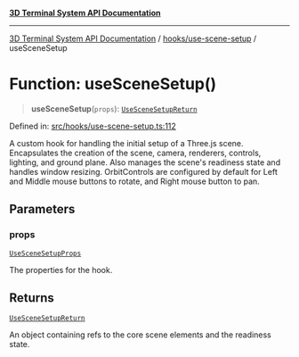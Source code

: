 [**3D Terminal System API Documentation**](../../../README.md)

***

[3D Terminal System API Documentation](../../../README.md) / [hooks/use-scene-setup](../README.md) / useSceneSetup

# Function: useSceneSetup()

> **useSceneSetup**(`props`): [`UseSceneSetupReturn`](../interfaces/UseSceneSetupReturn.md)

Defined in: [src/hooks/use-scene-setup.ts:112](https://github.com/Dicommunitas/ThreeJS_Terminal_3D/blob/8075b8a92723c99d6c5409bf1c44d7734e99d256/src/hooks/use-scene-setup.ts#L112)

A custom hook for handling the initial setup of a Three.js scene.
Encapsulates the creation of the scene, camera, renderers, controls, lighting, and ground plane.
Also manages the scene's readiness state and handles window resizing.
OrbitControls are configured by default for Left and Middle mouse buttons to rotate, and Right mouse button to pan.

## Parameters

### props

[`UseSceneSetupProps`](../interfaces/UseSceneSetupProps.md)

The properties for the hook.

## Returns

[`UseSceneSetupReturn`](../interfaces/UseSceneSetupReturn.md)

An object containing refs to the core scene elements and the readiness state.
